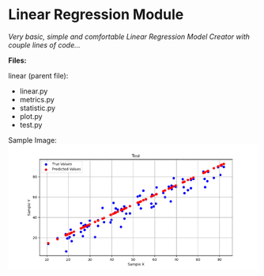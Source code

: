 # Linear Regression Module

*Very basic, simple and comfortable Linear Regression Model Creator with couple lines of code...*

**Files:**

linear (parent file):
- linear.py
- metrics.py
- statistic.py
- plot.py
- test.py

Sample Image:
![SAMPLE IMAGE](https://github.com/Egesabanci/linear_regression/blob/master/sample%20image/sample%20graph.png)
